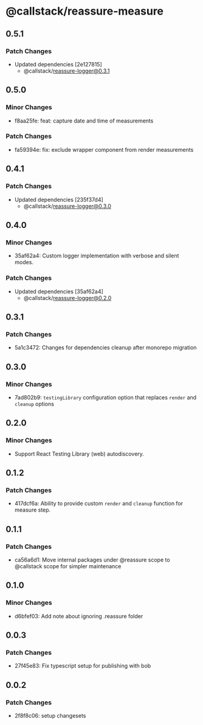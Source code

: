 # @callstack/reassure-measure

## 0.5.1

### Patch Changes

- Updated dependencies [2e127815]
  - @callstack/reassure-logger@0.3.1

## 0.5.0

### Minor Changes

- f8aa25fe: feat: capture date and time of measurements

### Patch Changes

- fa59394e: fix: exclude wrapper component from render measurements

## 0.4.1

### Patch Changes

- Updated dependencies [235f37d4]
  - @callstack/reassure-logger@0.3.0

## 0.4.0

### Minor Changes

- 35af62a4: Custom logger implementation with verbose and silent modes.

### Patch Changes

- Updated dependencies [35af62a4]
  - @callstack/reassure-logger@0.2.0

## 0.3.1

### Patch Changes

- 5a1c3472: Changes for dependencies cleanup after monorepo migration

## 0.3.0

### Minor Changes

- 7ad802b9: `testingLibrary` configuration option that replaces `render` and `cleanup` options

## 0.2.0

### Minor Changes

- Support React Testing Library (web) autodiscovery.

## 0.1.2

### Patch Changes

- 417dcf6a: Ability to provide custom `render` and `cleanup` function for measure step.

## 0.1.1

### Patch Changes

- ca56a6d1: Move internal packages under @reassure scope to @callstack scope for simpler maintenance

## 0.1.0

### Minor Changes

- d6bfef03: Add note about ignoring .reassure folder

## 0.0.3

### Patch Changes

- 27f45e83: Fix typescript setup for publishing with bob

## 0.0.2

### Patch Changes

- 2f8f8c06: setup changesets

